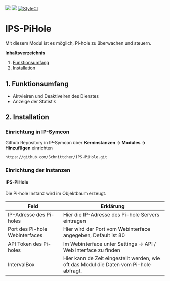 <a href="https://www.symcon.de"><img src="https://img.shields.io/badge/IP--Symcon-4.0-blue.svg?style=flat-square"/></a>
<a href="https://www.symcon.de"><img src="https://img.shields.io/badge/IP--Symcon-5.0-blue.svg?style=flat-square"/></a>
<a href="https://styleci.io/repos/112193317"><img src="https://styleci.io/repos/144764045/shield?branch=master" alt="StyleCI"></a>
<br />

# IPS-PiHole
Mit diesem Modul ist es möglich, Pi-hole zu überwachen und steuern.


**Inhaltsverzeichnis**

1. [Funktionsumfang](#1-funktionsumfang)  
2. [Installation](#2-installation) 

## 1. Funktionsumfang
* Aktvieiren und Deaktiveiren des Dienstes
* Anzeige der Statistik

## 2. Installation

### Einrichtung in IP-Symcon
Github Repository in IP-Symcon über **Kerninstanzen -> Modules -> Hinzufügen** einrichten

`https://github.com/Schnittcher/IPS-PiHole.git` 

### Einrichtung der Instanzen

#### IPS-PiHole
Die Pi-hole Instanz wird im Objektbaum erzeugt.

Feld | Erklärung
------------ | -------------
IP-Adresse des Pi-holes | Hier die IP-Adresse des Pi-hole Servers eintragen
Port des Pi-hole Webinterfaces | Hier wird der Port vom Webinterface angegeben, Default ist 80
API Token des Pi-holes | Im Webinterface unter Settings -> API / Web interface zu finden
IntervalBox | Hier kann de Zeit eingestellt werden, wie oft das Modul die Daten vom Pi-hole abfragt.